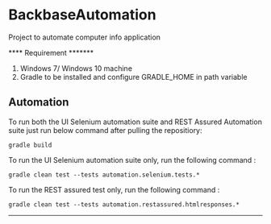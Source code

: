 # BackbaseAutomation
Project to automate computer info application

**** Requirement *******
1. Windows 7/ Windows 10 machine 
2. Gradle to be installed and configure GRADLE_HOME in path variable

Automation
----------------------------------------------------------------------------------------------------------------------------------
To run both the UI Selenium automation suite and REST Assured Automation suite just run below command after pulling the repositiory:


    gradle build

To run the UI Selenium automation suite only,  run the following command :

    gradle clean test --tests automation.selenium.tests.*

To run the REST assured test only,  run the following command :

    gradle clean test --tests automation.restassured.htmlresponses.*
   
----------------------------------------------------------------------------------------------------------------------------------
  

